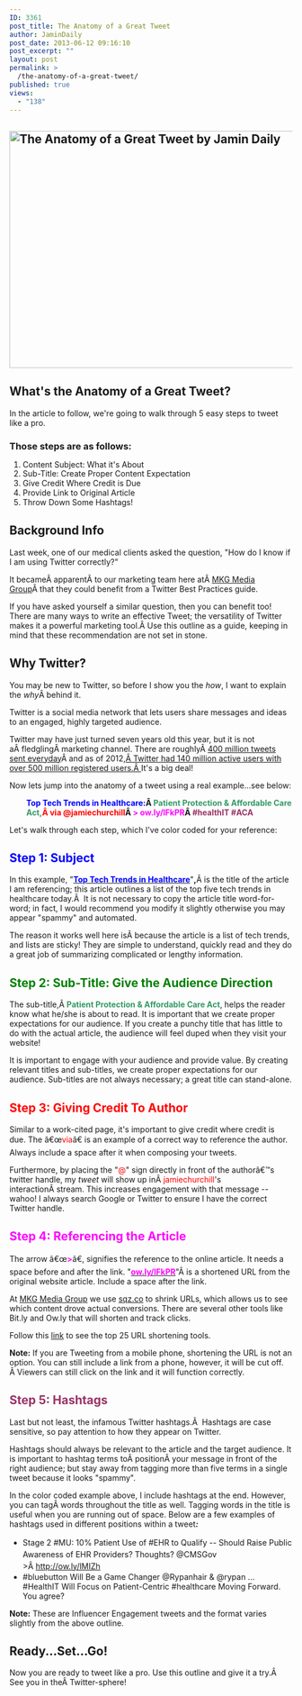 ```yaml
---
ID: 3361
post_title: The Anatomy of a Great Tweet
author: JaminDaily
post_date: 2013-06-12 09:16:10
post_excerpt: ""
layout: post
permalink: >
  /the-anatomy-of-a-great-tweet/
published: true
views:
  - "138"
---
```

<h2 style="text-align: left;" align="center"><a href="http://mkgmediagroup.com/wp-content/uploads/2013/06/The-anatomy-of-Twitter-l.jpg"><img class="aligncenter size-full wp-image-3429" alt="The Anatomy of a Great Tweet by Jamin Daily" src="http://mkgmediagroup.com/wp-content/uploads/2013/06/The-anatomy-of-Twitter-l.jpg" width="552" height="421" /></a></h2>
<h2 style="text-align: left;" align="center">What's the Anatomy of a Great Tweet?</h2>
In the article to follow, we're going to walk through 5 easy steps to tweet like a pro.
<h3>Those steps are as follows:</h3>
<ol>
	<li style="line-height: 14px;">Content Subject: What it's About</li>
	<li>Sub-Title: Create Proper Content Expectation</li>
	<li>Give Credit Where Credit is Due</li>
	<li>Provide Link to Original Article</li>
	<li>Throw Down Some Hashtags!</li>
</ol>
<h2>Background Info</h2>
<p style="text-align: left;" align="center">Last week, one of our medical clients asked the question, "How do I know if I am using Twitter correctly?"</p>
<p style="text-align: left;" align="center">It becameÂ apparentÂ to our marketing team here atÂ <a href="http://mkgmediagroup.com/" target="_blank">MKG Media Group</a>Â that they could benefit from a Twitter Best Practices guide.</p>
<p style="text-align: left;" align="center">If you have asked yourself a similar question, then you can benefit too! There are many ways to write an effective Tweet; the versatility of Twitter makes it a powerful marketing tool.Â Use this outline as a guide, keeping in mind that these recommendation are not set in stone.</p>

<h2>Why Twitter?</h2>
You may be new to Twitter, so before I show you the <em>how</em>, I want to explain the <em>why</em>Â behind it.

Twitter is a social media network that lets users share messages and ideas to an engaged, highly targeted audience.

Twitter may have just turned seven years old this year, but it is not aÂ fledglingÂ marketing channel. There are roughlyÂ <a href="http://articles.washingtonpost.com/2013-03-21/business/37889387_1_tweets-jack-dorsey-twitter" target="_blank">400 million tweets sent everyday</a>Â and as of 2012,<a href="http://www.mediabistro.com/alltwitter/twitter-active-total-users_b17655" target="_blank">Â Twitter had 140 million active users with over 500 million registered users.Â </a>It's a big deal!

Now lets jump into the anatomy of a tweet using a real example...see below:
<p style="padding-left: 30px;"><strong><span style="color: #0000ff;">Top Tech Trends in Healthcare:</span>Â <span style="color: #339966;">Patient Protection &amp; Affordable Care Act,<span style="color: #ff0000;">Â </span></span><span style="color: #ff0000;">via @jamiechurchill</span>Â <span style="color: #ff00ff;">&gt; ow.ly/lFkPR</span>Â <span style="color: #993366;">#healthIT #ACA</span></strong></p>
Let's walk through each step, which I've color coded for your reference:
<h2 style="color: #0000ff;">Step 1: Subject</h2>
In this example, "<span style="color: #0000ff;"><b><a href="http://blogs.perficient.com/healthcare/blog/2013/05/30/top-technology-trends-in-healthcare-may-2013/" target="_blank"><span style="color: #0000ff;">Top Tech Trends in Healthcare</span></a></b></span>"<b>,</b>Â is the title of the article I am referencing; this article outlines a list of the top five tech trends in healthcare today.Â  It is not necessary to copy the article title word-for-word; in fact, I would recommend you modify it slightly otherwise you may appear "spammy" and automated.

The reason it works well here isÂ because the article is a list of tech trends, and lists are sticky! They are simple to understand, quickly read and they do a great job of summarizing complicated or lengthy information.
<h2 style="color: #008000;">Step 2: Sub-Title: Give the Audience Direction</h2>
The sub-title,Â <span style="color: #339966;"><strong>Patient Protection &amp; Affordable Care Act</strong></span>, helps the reader know what he/she is about to read. It is important that we create proper expectations for our audience. If you create a punchy title that has little to do with the actual article, the audience will feel duped when they visit your website!

It is important to engage with your audience and provide value. By creating relevant titles and sub-titles, we create proper expectations for our audience. Sub-titles are not always necessary; a great title can stand-alone.
<h2 style="color: #ff0000;">Step 3: Giving Credit To Author</h2>
Similar to a work-cited page, it's important to give credit where credit is due. The â€œ<span style="color: #ff0000;">via</span>â€ is an example of a correct way to reference the author. Always include a space after it when composing your tweets.

Furthermore, by placing the "<span style="color: #ff0000;">@</span>" sign directly in front of the authorâ€™s twitter handle, my <i>tweet</i> will show up inÂ <span style="color: #ff0000;">jamiechurchill</span>'s interactionÂ stream. This increases engagement with that message -- wahoo! I always search Google or Twitter to ensure I have the correct Twitter handle.
<h2 style="color: #ff00ff;">Step 4: Referencing the Article</h2>
The arrow â€œ<span style="color: #ff00ff;"><b>&gt;</b></span>â€, signifies the reference to the online article. It needs a space before and after the link. "<span style="color: #ff00ff;"><a href="http://blogs.perficient.com/healthcare/blog/2013/05/30/top-technology-trends-in-healthcare-may-2013/" target="_blank"><span style="color: #ff00ff;"><b>ow.ly/lFkPR</b></span></a></span>"Â is a shortened URL from the original website article. Include a space after the link.

At <a href="http://mkgmediagroup.com/" target="_blank">MKG Media Group</a> we use <a title="Squeeze" href="http://squeezecmm.com/default.aspx">sqz.co</a> to shrink URLs, which allows us to see which content drove actual conversions. There are several other tools like Bit.ly and Ow.ly that will shorten and track clicks.

Follow this <a href="http://www.cssrex.com/tips-tricks/top-25-url-shortener-tools-websites/" target="_blank">link</a> to see the top 25 URL shortening tools.

<strong>Note:</strong> If you are Tweeting from a mobile phone, shortening the URL is not an option. You can still include a link from a phone, however, it will be cut off. Â Viewers can still click on the link and it will function correctly. <a href="http://www.cssrex.com/tips-tricks/top-25-url-shortener-tools-websites/">
</a>
<h2 style="color: #993366;">Step 5: Hashtags</h2>
Last but not least, the infamous Twitter hashtags.Â  Hashtags are case sensitive, so pay attention to how they appear on Twitter.

Hashtags should always be relevant to the article and the target audience. It is important to hashtag terms toÂ positionÂ your message in front of the right audience; but stay away from tagging more than five terms in a single tweet because it looks "spammy".

In the color coded example above, I include hashtags at the end. However, you can tagÂ words throughout the title as well. Tagging words in the title is useful when you are running out of space. Below are a few examples of hashtags used in different positions within a tweet<i><strong>:</strong></i>
<ul>
	<li style="line-height: 1.5em;">Stage 2 #MU: 10% Patient Use of #EHR to Qualify -- Should Raise Public Awareness of EHR Providers? Thoughts? @CMSGov &gt;Â <a style="line-height: 1.5em;" href="http://ow.ly/lMIZh">http://ow.ly/lMIZh</a></li>
	<li>#bluebutton Will Be a Game Changer @Rypanhair &amp; @rypan ... #HealthIT Will Focus on Patient-Centric #healthcare Moving Forward. You agree?</li>
</ul>
<strong>Note:</strong> These are Influencer Engagement tweets and the format varies slightly from the above outline.
<h2>Ready...Set...Go!</h2>
Now you are ready to tweet like a pro. Use this outline and give it a try.Â  See you in theÂ Twitter-sphere!